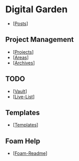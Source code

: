 # Digital Garden

- [[Posts]]

## Project Management

- [[Projects]]
- [[Areas]]
- [[Archives]]

## TODO

- [[Vault]]
- [[Live-List]]

## Templates

- [[Templates]]

## Foam Help

- [[Foam-Readme]]

[//begin]: # "Autogenerated link references for markdown compatibility"
[Posts]: projects/posts "Posts"
[Projects]: projects "Projects"
[Areas]: areas "Areas"
[Archives]: archives "Archives"
[Vault]: vault "Vault"
[Live-List]: live-list "Live List"
[Templates]: templates "Templates"
[Foam-Readme]: foam-readme "Foam"
[//end]: # "Autogenerated link references"